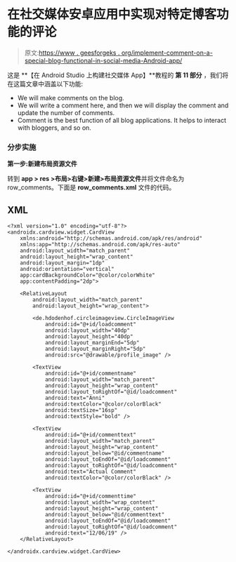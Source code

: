 # 在社交媒体安卓应用中实现对特定博客功能的评论

> 原文:[https://www . geesforgeks . org/implement-comment-on-a-special-blog-functional-in-social-media-Android-app/](https://www.geeksforgeeks.org/implement-comment-on-a-particular-blog-functionality-in-social-media-android-app/)

这是 **【在 Android Studio 上构建社交媒体 App】**教程的 **第 11 部分** ，我们将在这篇文章中涵盖以下功能:

*   We will make comments on the blog.
*   We will write a comment here, and then we will display the comment and update the number of comments.
*   Comment is the best function of all blog applications. It helps to interact with bloggers, and so on.

### **分步实施**

**第一步:新建布局资源文件**

转到 **app > res >布局>右键>新建>布局资源文件**并将文件命名为 row_comments。下面是 **row_comments.xml** 文件的代码。

## XML

```
<?xml version="1.0" encoding="utf-8"?>
<androidx.cardview.widget.CardView 
    xmlns:android="http://schemas.android.com/apk/res/android"
    xmlns:app="http://schemas.android.com/apk/res-auto"
    android:layout_width="match_parent"
    android:layout_height="wrap_content"
    android:layout_margin="1dp"
    android:orientation="vertical"
    app:cardBackgroundColor="@color/colorWhite"
    app:contentPadding="2dp">

    <RelativeLayout
        android:layout_width="match_parent"
        android:layout_height="wrap_content">

        <de.hdodenhof.circleimageview.CircleImageView
            android:id="@+id/loadcomment"
            android:layout_width="40dp"
            android:layout_height="40dp"
            android:layout_marginEnd="5dp"
            android:layout_marginRight="5dp"
            android:src="@drawable/profile_image" />

        <TextView
            android:id="@+id/commentname"
            android:layout_width="match_parent"
            android:layout_height="wrap_content"
            android:layout_toRightOf="@id/loadcomment"
            android:text="Anni"
            android:textColor="@color/colorBlack"
            android:textSize="16sp"
            android:textStyle="bold" />

        <TextView
            android:id="@+id/commenttext"
            android:layout_width="match_parent"
            android:layout_height="wrap_content"
            android:layout_below="@id/commentname"
            android:layout_toEndOf="@id/loadcomment"
            android:layout_toRightOf="@id/loadcomment"
            android:text="Actual Comment"
            android:textColor="@color/colorBlack" />

        <TextView
            android:id="@+id/commenttime"
            android:layout_width="wrap_content"
            android:layout_height="wrap_content"
            android:layout_below="@id/commenttext"
            android:layout_toEndOf="@id/loadcomment"
            android:layout_toRightOf="@id/loadcomment"
            android:text="12/06/19" />
    </RelativeLayout>

</androidx.cardview.widget.CardView>
```
